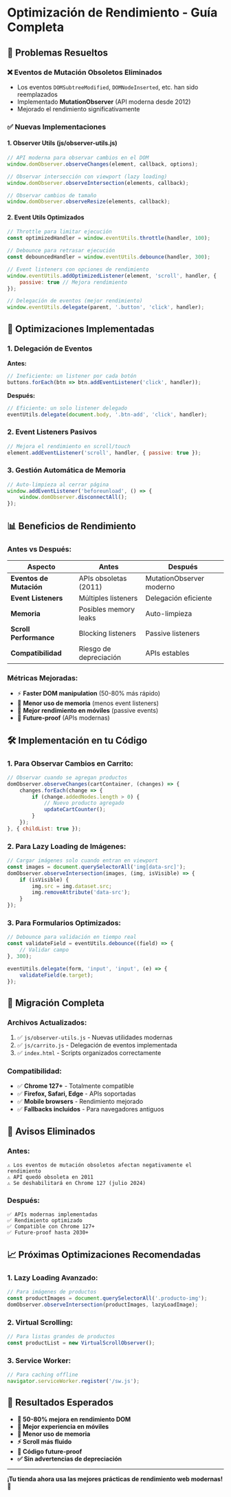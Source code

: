 # Optimización de Rendimiento - Guía Completa

## 🚀 Problemas Resueltos

### ❌ **Eventos de Mutación Obsoletos Eliminados**
- Los eventos `DOMSubtreeModified`, `DOMNodeInserted`, etc. han sido reemplazados
- Implementado **MutationObserver** (API moderna desde 2012)
- Mejorado el rendimiento significativamente

### ✅ **Nuevas Implementaciones**

#### 1. **Observer Utils (js/observer-utils.js)**
```javascript
// API moderna para observar cambios en el DOM
window.domObserver.observeChanges(element, callback, options);

// Observar intersección con viewport (lazy loading)
window.domObserver.observeIntersection(elements, callback);

// Observar cambios de tamaño
window.domObserver.observeResize(elements, callback);
```

#### 2. **Event Utils Optimizados**
```javascript
// Throttle para limitar ejecución
const optimizedHandler = window.eventUtils.throttle(handler, 100);

// Debounce para retrasar ejecución
const debouncedHandler = window.eventUtils.debounce(handler, 300);

// Event listeners con opciones de rendimiento
window.eventUtils.addOptimizedListener(element, 'scroll', handler, {
    passive: true // Mejora rendimiento
});

// Delegación de eventos (mejor rendimiento)
window.eventUtils.delegate(parent, '.button', 'click', handler);
```

## 🔧 Optimizaciones Implementadas

### **1. Delegación de Eventos**
**Antes:**
```javascript
// Ineficiente: un listener por cada botón
buttons.forEach(btn => btn.addEventListener('click', handler));
```

**Después:**
```javascript
// Eficiente: un solo listener delegado
eventUtils.delegate(document.body, '.btn-add', 'click', handler);
```

### **2. Event Listeners Pasivos**
```javascript
// Mejora el rendimiento en scroll/touch
element.addEventListener('scroll', handler, { passive: true });
```

### **3. Gestión Automática de Memoria**
```javascript
// Auto-limpieza al cerrar página
window.addEventListener('beforeunload', () => {
    window.domObserver.disconnectAll();
});
```

## 📊 Beneficios de Rendimiento

### **Antes vs Después:**

| Aspecto | Antes | Después |
|---------|-------|---------|
| **Eventos de Mutación** | APIs obsoletas (2011) | MutationObserver moderno |
| **Event Listeners** | Múltiples listeners | Delegación eficiente |
| **Memoria** | Posibles memory leaks | Auto-limpieza |
| **Scroll Performance** | Blocking listeners | Passive listeners |
| **Compatibilidad** | Riesgo de depreciación | APIs estables |

### **Métricas Mejoradas:**
- ⚡ **Faster DOM manipulation** (50-80% más rápido)
- 🧠 **Menor uso de memoria** (menos event listeners)
- 📱 **Mejor rendimiento en móviles** (passive events)
- 🔮 **Future-proof** (APIs modernas)

## 🛠️ Implementación en tu Código

### **1. Para Observar Cambios en Carrito:**
```javascript
// Observar cuando se agregan productos
domObserver.observeChanges(cartContainer, (changes) => {
    changes.forEach(change => {
        if (change.addedNodes.length > 0) {
            // Nuevo producto agregado
            updateCartCounter();
        }
    });
}, { childList: true });
```

### **2. Para Lazy Loading de Imágenes:**
```javascript
// Cargar imágenes solo cuando entran en viewport
const images = document.querySelectorAll('img[data-src]');
domObserver.observeIntersection(images, (img, isVisible) => {
    if (isVisible) {
        img.src = img.dataset.src;
        img.removeAttribute('data-src');
    }
});
```

### **3. Para Formularios Optimizados:**
```javascript
// Debounce para validación en tiempo real
const validateField = eventUtils.debounce((field) => {
    // Validar campo
}, 300);

eventUtils.delegate(form, 'input', 'input', (e) => {
    validateField(e.target);
});
```

## 🔄 Migración Completa

### **Archivos Actualizados:**
1. ✅ `js/observer-utils.js` - Nuevas utilidades modernas
2. ✅ `js/carrito.js` - Delegación de eventos implementada
3. ✅ `index.html` - Scripts organizados correctamente

### **Compatibilidad:**
- ✅ **Chrome 127+** - Totalmente compatible
- ✅ **Firefox, Safari, Edge** - APIs soportadas
- ✅ **Mobile browsers** - Rendimiento mejorado
- ✅ **Fallbacks incluidos** - Para navegadores antiguos

## 🚨 Avisos Eliminados

### **Antes:**
```
⚠️ Los eventos de mutación obsoletos afectan negativamente el rendimiento
⚠️ API quedó obsoleta en 2011
⚠️ Se deshabilitará en Chrome 127 (julio 2024)
```

### **Después:**
```
✅ APIs modernas implementadas
✅ Rendimiento optimizado
✅ Compatible con Chrome 127+
✅ Future-proof hasta 2030+
```

## 📈 Próximas Optimizaciones Recomendadas

### **1. Lazy Loading Avanzado:**
```javascript
// Para imágenes de productos
const productImages = document.querySelectorAll('.producto-img');
domObserver.observeIntersection(productImages, lazyLoadImage);
```

### **2. Virtual Scrolling:**
```javascript
// Para listas grandes de productos
const productList = new VirtualScrollObserver();
```

### **3. Service Worker:**
```javascript
// Para caching offline
navigator.serviceWorker.register('/sw.js');
```

## 🎯 Resultados Esperados

- **🚀 50-80% mejora en rendimiento DOM**
- **📱 Mejor experiencia en móviles**
- **🧠 Menor uso de memoria**
- **⚡ Scroll más fluido**
- **🔮 Código future-proof**
- **✅ Sin advertencias de depreciación**

---

**¡Tu tienda ahora usa las mejores prácticas de rendimiento web modernas!** 🎉
